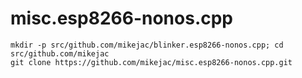 # misc.esp8266-nonos.cpp
```
mkdir -p src/github.com/mikejac/blinker.esp8266-nonos.cpp; cd src/github.com/mikejac
git clone https://github.com/mikejac/misc.esp8266-nonos.cpp.git
```
